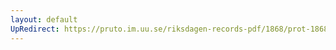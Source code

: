 ```yaml
---
layout: default
UpRedirect: https://pruto.im.uu.se/riksdagen-records-pdf/1868/prot-1868--ak--129/prot-1868--ak--129_001.pdf
---
```

